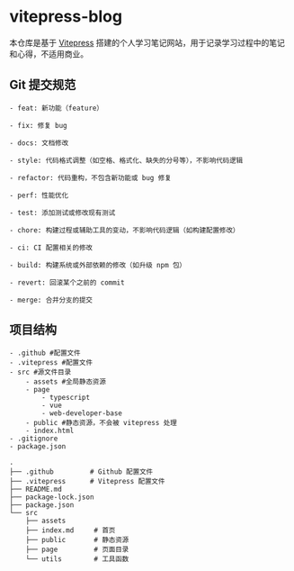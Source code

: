 # vitepress-blog

本仓库是基于 [Vitepress](https://vitepress.dev/zh/) 搭建的个人学习笔记网站，用于记录学习过程中的笔记和心得，不适用商业。

## Git 提交规范

```
- feat: 新功能（feature）

- fix: 修复 bug

- docs: 文档修改

- style: 代码格式调整（如空格、格式化、缺失的分号等），不影响代码逻辑

- refactor: 代码重构，不包含新功能或 bug 修复

- perf: 性能优化

- test: 添加测试或修改现有测试

- chore: 构建过程或辅助工具的变动，不影响代码逻辑（如构建配置修改）

- ci: CI 配置相关的修改

- build: 构建系统或外部依赖的修改（如升级 npm 包）

- revert: 回滚某个之前的 commit

- merge: 合并分支的提交
```

## 项目结构

```
- .github #配置文件
- .vitepress #配置文件
- src #源文件目录
    - assets #全局静态资源
    - page
        - typescript
        - vue
        - web-developer-base
    - public #静态资源，不会被 vitepress 处理
    - index.html
- .gitignore
- package.json
```

```
.
├── .github         # Github 配置文件
├── .vitepress      # Vitepress 配置文件
├── README.md
├── package-lock.json
├── package.json
└── src
    ├── assets
    ├── index.md     # 首页
    ├── public       # 静态资源
    ├── page         # 页面目录
    └── utils        # 工具函数
```
